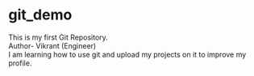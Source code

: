 # git_demo
This is my first Git Repository.
<br>
Author- Vikrant (Engineer)
<br>
I am learning how to use git and upload my
projects on it to improve my profile.
